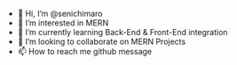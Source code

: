 - 👋 Hi, I’m @senichimaro
- 👀 I’m interested in MERN 
- 🌱 I’m currently learning Back-End & Front-End integration
- 💞️ I’m looking to collaborate on MERN Projects
- 📫 How to reach me github message

<!---
senichimaro/senichimaro is a ✨ special ✨ repository because its `README.md` (this file) appears on your GitHub profile.
You can click the Preview link to take a look at your changes.
--->
